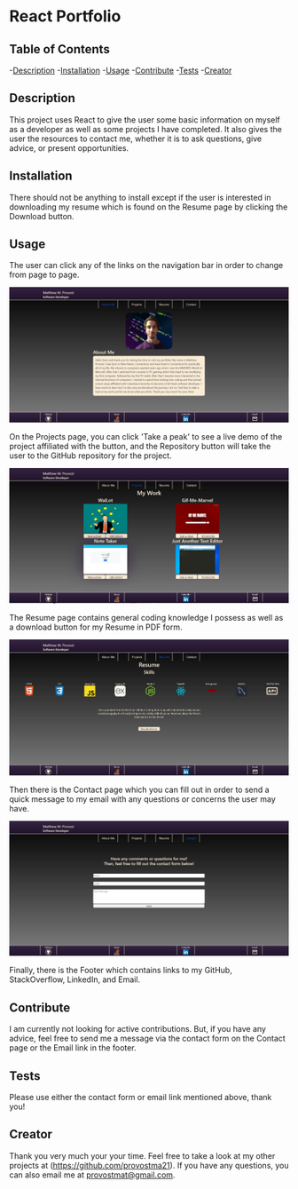 # React Portfolio

## Table of Contents

-[Description](#description) -[Installation](#installation) -[Usage](#usage) -[Contribute](#contribute) -[Tests](#tests) -[Creator](#creator)

## Description

This project uses React to give the user some basic information on myself as a developer as well as some projects I have completed. It also gives the user the resources to contact me, whether it is to ask questions, give advice, or present opportunities.

## Installation

There should not be anything to install except if the user is interested in downloading my resume which is found on the Resume page by clicking the Download button.

## Usage

The user can click any of the links on the navigation bar in order to change from page to page.

![About](src/assets//images/PorfolioSC1.JPG)

On the Projects page, you can click 'Take a peak' to see a live demo of the project affiliated with the button, and the Repository button will take the user to the GitHub repository for the project.

![Projects](src/assets//images/PorfolioSC2.JPG)

The Resume page contains general coding knowledge I possess as well as a download button for my Resume in PDF form.

![Resume](src/assets/images/PorfolioSC3.JPG)

Then there is the Contact page which you can fill out in order to send a quick message to my email with any questions or concerns the user may have.

![Contact](src/assets/images/PorfolioSC4.JPG)

Finally, there is the Footer which contains links to my GitHub, StackOverflow, LinkedIn, and Email.

## Contribute

I am currently not looking for active contributions. But, if you have any advice, feel free to send me a message via the contact form on the Contact page or the Email link in the footer.

## Tests

Please use either the contact form or email link mentioned above, thank you!

## Creator

Thank you very much your your time. Feel free to take a look at my other projects at (https://github.com/provostma21).
If you have any questions, you can also email me at provostmat@gmail.com.
